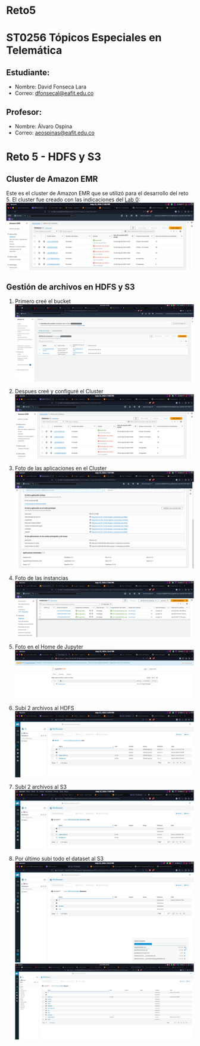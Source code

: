 # Reto5
# ST0256 Tópicos Especiales en Telemática

## Estudiante:
- Nombre: David Fonseca Lara
- Correo: dfonsecal@eafit.edu.co

## Profesor:
- Nombre: Álvaro Ospina
- Correo: aeospinas@eafit.edu.co

# Reto 5 - HDFS y S3

## Cluster de Amazon EMR
Este es el cluster de Amazon EMR que se utilizó para el desarrollo del reto 5. El cluster fue creado con las indicaciones del
[Lab 0](https://github.com/st0263eafit/st0263-241/blob/main/bigdata/00-lab-aws-emr/Install-AWS-EMR.pdf):
![](./Images/Cluster.png)

## Gestión de archivos en HDFS y S3
1. Primero creé el bucket 
![](./Images/BucketCreado.png)

2. Despues creé y configuré el Cluster
![](./Images/Cluster.png)

3. Foto de las aplicaciones en el Cluster
![](./Images/AplicacionesCluster.png)

4. Foto de las instancias
![](./Images/Instancias.png)

5. Foto en el Home de Jupyter
![](./Images/JupyterHome.png)

6. Subí 2 archivos al HDFS
![](./Images/ArchivosHDFS.png)

7. Subí 2 archivos al S3
![](./Images/ArchivosS3.png)

8. Por último subí todo el dataset al S3
![](./Images/SubiendoDataset.png)
![](./Images/TodosLosArchivos.png)
